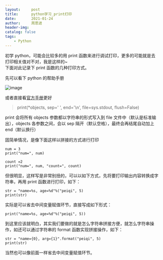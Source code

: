 ```yaml
---
layout:     post
title:      python学习_print打印
date:       2021-01-24
author:     周思进
header-img:	
catalog: false
tags:
    - Python
---
```


初学 python，可能会比较多的用 print 函数来进行调试打印，更多的可能就是去打印相关值对不对，我是这样的~    
下面对此记录下 print 函数的几种打印方式。

先可以看下 python 的帮助手册

![image](https://tva1.sinaimg.cn/large/008eGmZEly1gmyseb9uxuj30vc05ijs5.jpg)


或者直接看[官方手册](https://docs.python.org/zh-cn/3/library/functions.html#print)更好

> print(*objects, sep=' ', end='\n', file=sys.stdout, flush=False)

print 会将所有 objects 参数都以字符串的形式写入到 file 文件中（默认是标准输出），objects 各参数之间，会以 sep 隔开（默认空格），最终会再结尾自动加上 end（默认换行）

固简单情况，是像下面这样以拼接的方式进行打印


```
num = 3
print("num=", num)

count =2
print("num=", num, "count=", count)
```

但很明显，这样写是非常别扭的，可以以如下方式，先将要打印输出内容转换成字符串，再用 print 函数进行打印，如下：


```
str = "name=%s, age=%d"%("peiqi", 5)
print(str)
```

实际是可以省去中间变量赋值环节，直接写成如下形式：

```
print("name=%s, age=%d"%("peiqi", 5))
```

到这里应该就明白，其实我们要做的就是怎么字符串拼接方便，就怎么字符串操作，如还可以通过字符串的 format 函数实现拼接操作，如下：


```
str = "name={0}, arg={1}".format("peiqi", 5)
print(str)
```

当然也可以像前面一样省去中间变量赋值环节。
